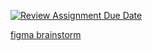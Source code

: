 [![Review Assignment Due Date](https://classroom.github.com/assets/deadline-readme-button-24ddc0f5d75046c5622901739e7c5dd533143b0c8e959d652212380cedb1ea36.svg)](https://classroom.github.com/a/Y748gS5A)

[figma brainstorm](https://www.figma.com/file/4IXxggmjTetXUDIUFTn7Aa/Untitled?type=whiteboard&node-id=0%3A1&t=BscHWKJsNrpxj7oZ-1)
